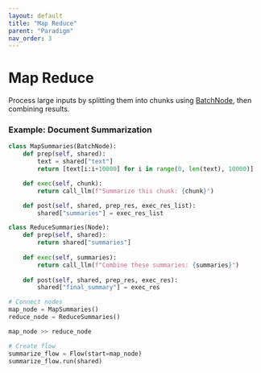 ```yaml
---
layout: default
title: "Map Reduce"
parent: "Paradigm"
nav_order: 3
---
```


# Map Reduce

Process large inputs by splitting them into chunks using [BatchNode](./batch.md), then combining results.

### Example: Document Summarization

```python
class MapSummaries(BatchNode):
    def prep(self, shared):
        text = shared["text"]
        return [text[i:i+10000] for i in range(0, len(text), 10000)]

    def exec(self, chunk):
        return call_llm(f"Summarize this chunk: {chunk}")

    def post(self, shared, prep_res, exec_res_list):
        shared["summaries"] = exec_res_list

class ReduceSummaries(Node):
    def prep(self, shared):
        return shared["summaries"]
        
    def exec(self, summaries):
        return call_llm(f"Combine these summaries: {summaries}")
        
    def post(self, shared, prep_res, exec_res):
        shared["final_summary"] = exec_res

# Connect nodes
map_node = MapSummaries()
reduce_node = ReduceSummaries()

map_node >> reduce_node

# Create flow 
summarize_flow = Flow(start=map_node)
summarize_flow.run(shared)
```
